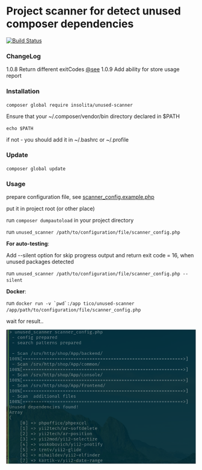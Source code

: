 # Project scanner for detect unused composer dependencies

[![Build Status](https://travis-ci.org/Insolita/unused-scanner.svg?branch=master)](https://travis-ci.org/Insolita/unused-scanner)

### ChangeLog
1.0.8 Return different exitCodes [@see](https://github.com/Insolita/unused-scanner/blob/1.0.8/Lib/Runner.php#L11)
1.0.9 Add ability for store usage report

### Installation

`composer global require insolita/unused-scanner`

Ensure that your ~/.composer/vendor/bin directory declared in $PATH

`echo $PATH`

if not - you should add it in ~/.bashrc or ~/.profile

### Update

`composer global update`

### Usage

prepare configuration file, see [scanner_config.example.php](scanner_config.example.php)

put it in project root (or other place)

run `composer dumpautoload` in your project directory

run `unused_scanner /path/to/configuration/file/scanner_config.php`

**For auto-testing**:

Add --silent option for skip progress output and return exit code = 16, when unused packages detected

run `unused_scanner /path/to/configuration/file/scanner_config.php --silent`

**Docker**:

 run ```docker run -v `pwd`:/app tico/unused-scanner /app/path/to/configuration/file/scanner_config.php```

wait for result..

![Demo screenshot](unused.png)
